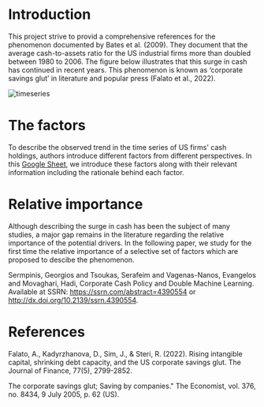 # Introduction
This project strive to provid a comprehensive references for the phenomenon documented by Bates et al. (2009). They document that the average cash-to-assets ratio for the US industrial firms more than doubled between 1980 to 2006. The figure below illustrates that this surge in cash has continued in recent years.
This phenomenon is known as ‘corporate savings glut’ in literature and popular press (Falato et al., 2022).

![timeseries](https://user-images.githubusercontent.com/81563436/222896767-605bacb9-0e9f-4a8b-94cd-35e13a71a507.png)



# The factors
To describe the observed trend in the time series of US firms' cash holdings, authors introduce different factors from different perspectives. 
In this [Google Sheet](https://docs.google.com/spreadsheets/d/1wYnN-2_9oZmnNFHefQrnmEiUmphaRApzCQQVirDD7hM/edit?usp=sharing), we introduce these factors along with their relevant information including the rationale behind each factor.

 
# Relative importance

Although describing the surge in cash has been the subject of many studies, a major gap remains in the literature regarding the relative importance of the potential drivers. In the following paper, we study for the first time the relative importance of a selective set of factors which are proposed to descibe the phenomenon. 

Sermpinis, Georgios and Tsoukas, Serafeim and Vagenas-Nanos, Evangelos and Movaghari, Hadi, Corporate Cash Policy and Double Machine Learning. Available at SSRN: https://ssrn.com/abstract=4390554 or http://dx.doi.org/10.2139/ssrn.4390554.


# References
Falato, A., Kadyrzhanova, D., Sim, J., & Steri, R. (2022). Rising intangible capital, shrinking debt capacity, and the US corporate savings glut. The Journal of Finance, 77(5), 2799-2852.

The corporate savings glut; Saving by companies." The Economist, vol. 376, no. 8434, 9 July 2005, p. 62 (US).
